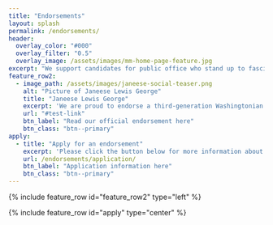 ```yaml
---
title: "Endorsements"
layout: splash
permalink: /endorsements/
header:
  overlay_color: "#000"
  overlay_filter: "0.5"
  overlay_image: /assets/images/mm-home-page-feature.jpg
excerpt: "We support candidates for public office who stand up to fascism, demand equal access to housing, and ensure a just transition. Below are candidates we have endorsed."
feature_row2:
  - image_path: /assets/images/janeese-social-teaser.png
    alt: "Picture of Janeese Lewis George"
    title: "Janeese Lewis George"
    excerpt: 'We are proud to endorse a third-generation Washingtonian who has lived the issues her constituents are facing.'
    url: "#test-link"
    btn_label: "Read our official endorsement here"
    btn_class: "btn--primary"
apply:
  - title: "Apply for an endorsement"
    excerpt: 'Please click the button below for more information about applying for an endorsement.'
    url: /endorsements/application/
    btn_label: "Application information here"
    btn_class: "btn--primary"
---
```

{% include feature_row id="feature_row2" type="left" %}

{% include feature_row id="apply" type="center" %}
